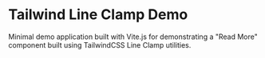 # Tailwind Line Clamp Demo

Minimal demo application built with Vite.js for demonstrating a "Read More" component built using
TailwindCSS Line Clamp utilities.
